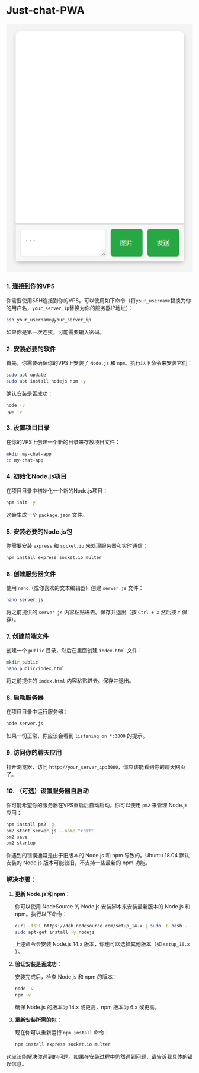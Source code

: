 # Just-chat-PWA

![](./mess.png)
### 1. **连接到你的VPS**
   你需要使用SSH连接到你的VPS。可以使用如下命令（将`your_username`替换为你的用户名，`your_server_ip`替换为你的服务器IP地址）：

   ```bash
   ssh your_username@your_server_ip
   ```

   如果你是第一次连接，可能需要输入密码。

### 2. **安装必要的软件**
   首先，你需要确保你的VPS上安装了 `Node.js` 和 `npm`。执行以下命令来安装它们：

   ```bash
   sudo apt update
   sudo apt install nodejs npm -y
   ```

   确认安装是否成功：

   ```bash
   node -v
   npm -v
   ```

### 3. **设置项目目录**
   在你的VPS上创建一个新的目录来存放项目文件：

   ```bash
   mkdir my-chat-app
   cd my-chat-app
   ```

### 4. **初始化Node.js项目**
   在项目目录中初始化一个新的Node.js项目：

   ```bash
   npm init -y
   ```

   这会生成一个 `package.json` 文件。

### 5. **安装必要的Node.js包**
   你需要安装 `express` 和 `socket.io` 来处理服务器和实时通信：

   ```bash
   npm install express socket.io multer
   ```

### 6. **创建服务器文件**
   使用 `nano`（或你喜欢的文本编辑器）创建 `server.js` 文件：

   ```bash
   nano server.js
   ```

   将之前提供的 `server.js` 内容粘贴进去。保存并退出（按 `Ctrl + X` 然后按 `Y` 保存）。

### 7. **创建前端文件**
   创建一个 `public` 目录，然后在里面创建 `index.html` 文件：

   ```bash
   mkdir public
   nano public/index.html
   ```

   将之前提供的 `index.html` 内容粘贴进去。保存并退出。

### 8. **启动服务器**
   在项目目录中运行服务器：

   ```bash
   node server.js
   ```

   如果一切正常，你应该会看到 `listening on *:3000` 的提示。

### 9. **访问你的聊天应用**
   打开浏览器，访问 `http://your_server_ip:3000`，你应该能看到你的聊天网页了。

### 10. **（可选）设置服务器自启动**
   你可能希望你的服务器在VPS重启后自动启动。你可以使用 `pm2` 来管理 Node.js 应用：

   ```bash
npm install pm2 -g
pm2 start server.js --name "chat"
pm2 save
pm2 startup
   ```









你遇到的错误通常是由于旧版本的 Node.js 和 npm 导致的。Ubuntu 18.04 默认安装的 Node.js 版本可能较旧，不支持一些最新的 npm 功能。

### 解决步骤：

1. **更新 Node.js 和 npm：**

   你可以使用 NodeSource 的 Node.js 安装脚本来安装最新版本的 Node.js 和 npm。执行以下命令：

   ```bash
   curl -fsSL https://deb.nodesource.com/setup_14.x | sudo -E bash -
   sudo apt-get install -y nodejs
   ```

   上述命令会安装 Node.js 14.x 版本，你也可以选择其他版本（如 `setup_16.x` ）。

2. **验证安装是否成功：**

   安装完成后，检查 Node.js 和 npm 的版本：

   ```bash
   node -v
   npm -v
   ```

   确保 Node.js 的版本为 14.x 或更高，npm 版本为 6.x 或更高。

3. **重新安装所需的包：**

   现在你可以重新运行 `npm install` 命令：

   ```bash
   npm install express socket.io multer
   ```

这应该能解决你遇到的问题。如果在安装过程中仍然遇到问题，请告诉我具体的错误信息。

